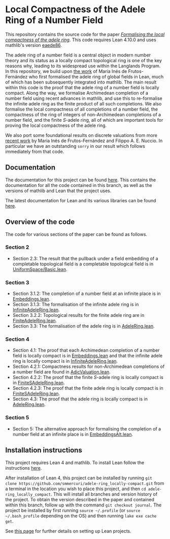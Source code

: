 # Local Compactness of the Adele Ring of a Number Field

This repository contains the source code for the paper [_Formalising the local compactness of the adele ring_](https://arxiv.org/pdf/2405.19270v1).
This code requires Lean 4.10.0 and uses mathlib's version [eaede86](https://github.com/leanprover-community/mathlib4/tree/eaede86aa7777630a3826cd8f3fbf0cbaafa53e6).

The adele ring of a number field is a central object in modern number theory and its status as a locally compact topological ring is one of the key reasons why, leading to its widespread use within the Langlands Program. 
In this repository, we build upon [the work](https://drops.dagstuhl.de/storage/00lipics/lipics-vol237-itp2022/LIPIcs.ITP.2022.14/LIPIcs.ITP.2022.14.pdf) of Maria Inés de Frutos-Fernández who first formalised the adele ring of global fields in Lean, much of which has been subsequently integrated into mathlib.
The main result within this code is the proof that the adele ring of a number field is locally compact.
Along the way, we formalise Archimedean completion of a number field using recent advances in mathlib, and use this to re-formalise the infinite adele ring as the finite product of all such completions.
We also formalise the local compactness of all completions of a number field, the compactness of the ring of integers of non-Archimedean completions of a number field, and the finite $S$-adele ring, all of which are important tools for proving the local compactness of the adele ring.

We also port some foundational results on discrete valuations from more [recent work](https://github.com/mariainesdff/local_fields_journal/tree/0b408ff3af36e18f991f9d4cb87be3603cfc3fc3) by Maria Inés de Frutos-Fernández and Filippo A. E. Nuccio.
In particular we have an outstanding `sorry` in our result which follows immediately from that code.

## Documentation

The documentation for this project can be found [here](https://smmercuri.github.io/adele-ring_locally-compact/).
This contains the documentation for all the code contained in this branch, as well as the versions of mathlib and Lean that the project uses.

The latest documentation for Lean and its various libraries can be found [here](https://leanprover-community.github.io/mathlib4_docs/).

## Overview of the code

The code for various sections of the paper can be found as follows.

### Section 2
- Section 2.3: The result that the pullback under a field embedding of a completable topological field is a completable topological field is in [UniformSpace/Basic.lean](https://github.com/smmercuri/adele-ring_locally-compact/blob/journal/AdeleRingLocallyCompact/Topology/UniformSpace/Basic.lean).

### Section 3
- Section 3.1.2: The completion of a number field at an infinite place is in [Embeddings.lean](https://github.com/smmercuri/adele-ring_locally-compact/blob/journal/AdeleRingLocallyCompact/NumberTheory/NumberField/Embeddings.lean).
- Section 3.1.3: The formalisation of the infinite adele ring is in [InfiniteAdeleRing.lean](https://github.com/smmercuri/adele-ring_locally-compact/blob/journal/AdeleRingLocallyCompact/NumberTheory/NumberField/InfiniteAdeleRing.lean).
- Section 3.2.2: Topological results for the finite adele ring are in [FiniteAdeleRing.lean](https://github.com/smmercuri/adele-ring_locally-compact/blob/journal/AdeleRingLocallyCompact/RingTheory/DedekindDomain/FiniteAdeleRing.lean).
- Section 3.3: The formalisation of the adele ring is in [AdeleRing.lean](https://github.com/smmercuri/adele-ring_locally-compact/blob/journal/AdeleRingLocallyCompact/NumberTheory/NumberField/AdeleRing.lean).

### Section 4
- Section 4.1: The proof that each Archimedean completion of a number field is locally compact is in [Embeddings.lean](https://github.com/smmercuri/adele-ring_locally-compact/blob/journal/AdeleRingLocallyCompact/NumberTheory/NumberField/Embeddings.lean) and that the infinite adele ring is locally compact is in [InfiniteAdeleRing.lean](https://github.com/smmercuri/adele-ring_locally-compact/blob/journal/AdeleRingLocallyCompact/NumberTheory/NumberField/InfiniteAdeleRing.lean).
- Section 4.2.1: Compactness results for non-Archimedean completions of a number field are found in [AdicValuation.lean](https://github.com/smmercuri/adele-ring_locally-compact/blob/journal/AdeleRingLocallyCompact/RingTheory/DedekindDomain/AdicValuation.lean). 
- Section 4.2.2: The proof that the finite $S$-adele ring is locally compact is in [FiniteSAdeleRing.lean](https://github.com/smmercuri/adele-ring_locally-compact/blob/journal/AdeleRingLocallyCompact/RingTheory/DedekindDomain/FiniteSAdeleRing.lean).
- Section 4.2.3: The proof that the finite adele ring is locally compact is in [FiniteSAdeleRing.lean](https://github.com/smmercuri/adele-ring_locally-compact/blob/journal/AdeleRingLocallyCompact/RingTheory/DedekindDomain/FiniteSAdeleRing.lean).
- Section 4.3: The proof that the adele ring is locally compact is in [AdeleRing.lean](https://github.com/smmercuri/adele-ring_locally-compact/blob/journal/AdeleRingLocallyCompact/NumberTheory/NumberField/AdeleRing.lean).

### Section 5
- Section 5: The alternative approach for formalising the completion of a number field at an infinite place is in [EmbeddingsAlt.lean](https://github.com/smmercuri/adele-ring_locally-compact/blob/journal/AdeleRingLocallyCompact/NumberTheory/NumberField/EmbeddingsAlt.lean).

## Installation instructions

This project requires Lean 4 and mathlib. To install Lean follow the instructions [here](https://leanprover-community.github.io/get_started.html).

After installation of Lean 4, this project can be installed by running `git clone https://github.com/smmercuri/adele-ring_locally-compact.git` from a terminal in the location you wish to place this project, and then `cd adele-ring_locally_compact`. 
This will install all branches and version history of the project. 
To obtain the version described in the paper and contained within this branch, follow up with the command `git checkout journal`. 
The project be installed by first running `source ~/.profile` (or `source ~/.bash_profile` depending on the OS) and then running `lake exe cache get`.

See [this page](https://leanprover-community.github.io/install/project.html) for further details on setting up Lean projects.
